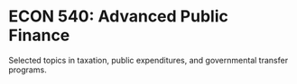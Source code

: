 # ECON 540: Advanced Public Finance

Selected topics in taxation, public expenditures, and governmental transfer programs.